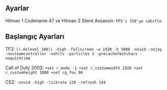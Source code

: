 ## Ayarlar
Hitman 1 Codename 47 ve Hitman 2 Silent Assassin: ```FPS'i 150'ye sabitle```

## Başlangıç Ayarları
TF2: ```((-dxlevel 100)) -high -fullscreen -w 1920 -h 1080 -novid -nojoy -nosteamcontroller -nohltv -particles 1 -precachefontchars -noquicktime```

Call of Duty 2003: ```+set r_mode -1 +set r_customwidth 1920 +set r_customheight 1080 +set cg_fov 96```

CS2: ```-novid -high -tickrate 128 -refresh 144```
